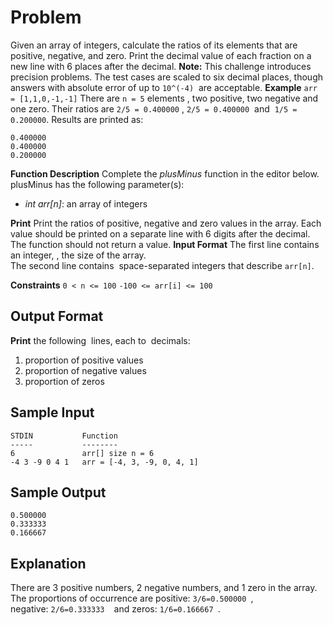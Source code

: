 # Problem
Given an array of integers, calculate the ratios of its elements that are positive, negative, and zero. Print the decimal value of each fraction on a new line with 6 places after the decimal.
**Note:** This challenge introduces precision problems. The test cases are scaled to six decimal places, though answers with absolute error of up to `10^(-4)`  are acceptable.
**Example**
`arr = [1,1,0,-1,-1]`
There are `n = 5` elements , two positive, two negative and one zero. Their ratios are `2/5 = 0.400000` , `2/5 = 0.400000`  and  `1/5 = 0.200000`. Results are printed as:
```
0.400000
0.400000
0.200000
```
**Function Description**
Complete the _plusMinus_ function in the editor below. plusMinus has the following parameter(s):
- _int arr[n]_: an array of integers

**Print** 
Print the ratios of positive, negative and zero values in the array. Each value should be printed on a separate line with 6 digits after the decimal. The function should not return a value.
**Input Format**
The first line contains an integer, , the size of the array.  
The second line contains  space-separated integers that describe `arr[n]`.

**Constraints**
 `0 < n <= 100` 
 `-100 <= arr[i] <= 100` 
## Output Format
**Print** the following  lines, each to  decimals:
1. proportion of positive values
2. proportion of negative values
3. proportion of zeros

## Sample Input
```
STDIN           Function
-----           --------
6               arr[] size n = 6
-4 3 -9 0 4 1   arr = [-4, 3, -9, 0, 4, 1]
```
## Sample Output
```
0.500000
0.333333
0.166667
```
## Explanation
There are 3 positive numbers, 2 negative numbers, and 1 zero in the array.  
The proportions of occurrence are positive: `3/6=0.500000 `, negative: `2/6=0.333333 `  and zeros: `1/6=0.166667 `.